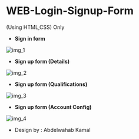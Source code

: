 # WEB-Login-Signup-Form
(Using HTML,CSS) Only

- **Sign in form**

![img_1](https://user-images.githubusercontent.com/46102435/67423893-af183200-f5f2-11e9-9a54-d8f761fe33d0.PNG)

- **Sign up form (Details)**

![img_2](https://user-images.githubusercontent.com/46102435/67423960-d969ef80-f5f2-11e9-9ed3-03e6153bf47a.PNG)

- **Sign up form (Qualifications)**

![img_3](https://user-images.githubusercontent.com/46102435/67424045-03231680-f5f3-11e9-895c-8531bfdd536e.PNG)

- **Sign up form (Account Config)**

![img_4](https://user-images.githubusercontent.com/46102435/67424066-0e764200-f5f3-11e9-8653-74226c563b55.PNG)

- Design by : Abdelwahab Kamal
